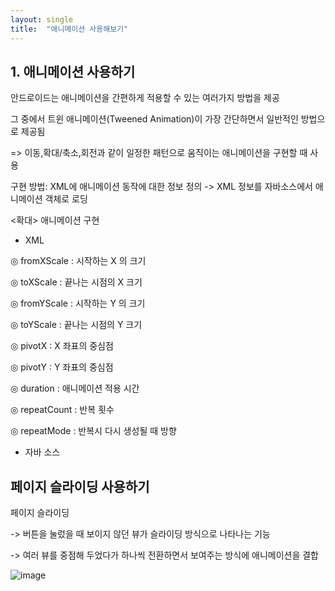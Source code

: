 ```yaml
---
layout: single
title:  "애니메이션 사용해보기"
---
```


## 1. 애니메이션 사용하기

안드로이드는 애니메이션을 간편하게 적용할 수 있는 여러가지 방법을 제공

그 중에서 트윈 애니메이션(Tweened Animation)이 가장 간단하면서 일반적인 방법으로 제공됨

=> 이동,확대/축소,회전과 같이 일정한 패턴으로 움직이는 애니메이션을 구현할 때 사용

구현 방법: XML에 애니메이션 동작에 대한 정보 정의 -> XML 정보를 자바소스에서 애니메이션 객체로 로딩



<확대> 애니메이션 구현



- XML




◎ fromXScale : 시작하는 X 의 크기



◎ toXScale : 끝나는 시점의 X 크기




◎ fromYScale : 시작하는 Y 의 크기




◎ toYScale : 끝나는 시점의 Y 크기




◎ pivotX : X 좌표의 중심점




◎ pivotY : Y 좌표의 중심점

◎ duration : 애니메이션 적용 시간

◎ repeatCount : 반복 횟수

◎ repeatMode : 반복시 다시 생성될 때 방향



- 자바 소스



## 페이지 슬라이딩 사용하기

페이지 슬라이딩 

-> 버튼을 눌렀을 때 보이지 않던 뷰가 슬라이딩 방식으로 나타나는 기능

-> 여러 뷰를 중점해 두었다가 하나씩 전환하면서 보여주는 방식에 애니메이션을 결합



![image](https://user-images.githubusercontent.com/73388615/144771845-acf69407-587f-4c56-a493-8fd74a8a45a2.png)



